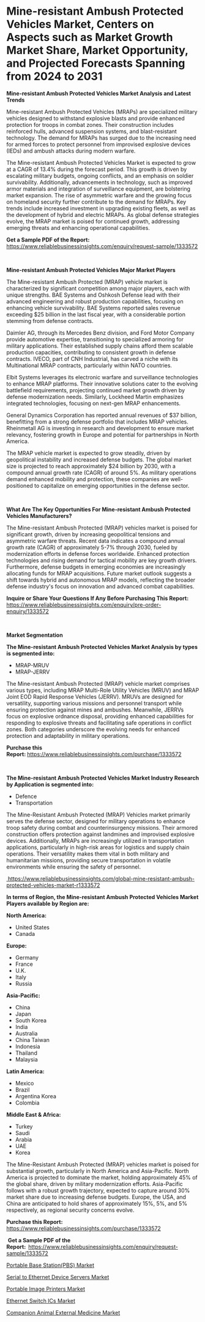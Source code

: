 <p><h1>Mine-resistant Ambush Protected Vehicles Market, Centers on Aspects such as Market Growth Market Share, Market Opportunity, and Projected Forecasts Spanning from 2024 to 2031</h1></p><p><strong>Mine-resistant Ambush Protected Vehicles Market Analysis and Latest Trends</strong></p>
<p><p>Mine-resistant Ambush Protected Vehicles (MRAPs) are specialized military vehicles designed to withstand explosive blasts and provide enhanced protection for troops in combat zones. Their construction includes reinforced hulls, advanced suspension systems, and blast-resistant technology. The demand for MRAPs has surged due to the increasing need for armed forces to protect personnel from improvised explosive devices (IEDs) and ambush attacks during modern warfare.</p><p>The Mine-resistant Ambush Protected Vehicles Market is expected to grow at a CAGR of 13.4% during the forecast period. This growth is driven by escalating military budgets, ongoing conflicts, and an emphasis on soldier survivability. Additionally, advancements in technology, such as improved armor materials and integration of surveillance equipment, are bolstering market expansion. The rise of asymmetric warfare and the growing focus on homeland security further contribute to the demand for MRAPs. Key trends include increased investment in upgrading existing fleets, as well as the development of hybrid and electric MRAPs. As global defense strategies evolve, the MRAP market is poised for continued growth, addressing emerging threats and enhancing operational capabilities.</p></p>
<p><strong>Get a Sample PDF of the Report:&nbsp;</strong> <a href="https://www.reliablebusinessinsights.com/enquiry/request-sample/1333572?utm_campaign=117&utm_medium=2&utm_source=Github&utm_content=ia&utm_term=01102024&utm_id=mine-resistant-ambush-protected-vehicles">https://www.reliablebusinessinsights.com/enquiry/request-sample/1333572</a></p>
<p>&nbsp;</p>
<p><strong>Mine-resistant Ambush Protected Vehicles Major Market Players</strong></p>
<p><p>The Mine-resistant Ambush Protected (MRAP) vehicle market is characterized by significant competition among major players, each with unique strengths. BAE Systems and Oshkosh Defense lead with their advanced engineering and robust production capabilities, focusing on enhancing vehicle survivability. BAE Systems reported sales revenue exceeding $25 billion in the last fiscal year, with a considerable portion stemming from defense contracts.</p><p>Daimler AG, through its Mercedes Benz division, and Ford Motor Company provide automotive expertise, transitioning to specialized armoring for military applications. Their established supply chains afford them scalable production capacities, contributing to consistent growth in defense contracts. IVECO, part of CNH Industrial, has carved a niche with its Multinational MRAP contracts, particularly within NATO countries.</p><p>Elbit Systems leverages its electronic warfare and surveillance technologies to enhance MRAP platforms. Their innovative solutions cater to the evolving battlefield requirements, projecting continued market growth driven by defense modernization needs. Similarly, Lockheed Martin emphasizes integrated technologies, focusing on next-gen MRAP enhancements.</p><p>General Dynamics Corporation has reported annual revenues of $37 billion, benefitting from a strong defense portfolio that includes MRAP vehicles. Rheinmetall AG is investing in research and development to ensure market relevancy, fostering growth in Europe and potential for partnerships in North America.</p><p>The MRAP vehicle market is expected to grow steadily, driven by geopolitical instability and increased defense budgets. The global market size is projected to reach approximately $24 billion by 2030, with a compound annual growth rate (CAGR) of around 5%. As military operations demand enhanced mobility and protection, these companies are well-positioned to capitalize on emerging opportunities in the defense sector.</p></p>
<p>&nbsp;</p>
<p><strong>What Are The Key Opportunities For Mine-resistant Ambush Protected Vehicles Manufacturers?</strong></p>
<p><p>The Mine-resistant Ambush Protected (MRAP) vehicles market is poised for significant growth, driven by increasing geopolitical tensions and asymmetric warfare threats. Recent data indicates a compound annual growth rate (CAGR) of approximately 5-7% through 2030, fueled by modernization efforts in defense forces worldwide. Enhanced protection technologies and rising demand for tactical mobility are key growth drivers. Furthermore, defense budgets in emerging economies are increasingly allocating funds for MRAP acquisitions. Future market outlook suggests a shift towards hybrid and autonomous MRAP models, reflecting the broader defense industry's focus on innovation and advanced combat capabilities.</p></p>
<p><strong>Inquire or Share Your Questions If Any Before Purchasing This Report:</strong> <a href="https://www.reliablebusinessinsights.com/enquiry/pre-order-enquiry/1333572?utm_campaign=117&utm_medium=2&utm_source=Github&utm_content=ia&utm_term=01102024&utm_id=mine-resistant-ambush-protected-vehicles">https://www.reliablebusinessinsights.com/enquiry/pre-order-enquiry/1333572</a></p>
<p>&nbsp;</p>
<p><strong>Market Segmentation</strong></p>
<p><strong>The Mine-resistant Ambush Protected Vehicles Market Analysis by types is segmented into:</strong></p>
<p><ul><li>MRAP-MRUV</li><li>MRAP-JERRV</li></ul></p>
<p><p>The Mine-resistant Ambush Protected (MRAP) vehicle market comprises various types, including MRAP Multi-Role Utility Vehicles (MRUV) and MRAP Joint EOD Rapid Response Vehicles (JERRV). MRUVs are designed for versatility, supporting various missions and personnel transport while ensuring protection against mines and ambushes. Meanwhile, JERRVs focus on explosive ordnance disposal, providing enhanced capabilities for responding to explosive threats and facilitating safe operations in conflict zones. Both categories underscore the evolving needs for enhanced protection and adaptability in military operations.</p></p>
<p><strong>Purchase this Report:&nbsp;</strong><a href="https://www.reliablebusinessinsights.com/purchase/1333572?utm_campaign=117&utm_medium=2&utm_source=Github&utm_content=ia&utm_term=01102024&utm_id=mine-resistant-ambush-protected-vehicles">https://www.reliablebusinessinsights.com/purchase/1333572</a></p>
<p>&nbsp;</p>
<p><strong>The Mine-resistant Ambush Protected Vehicles Market Industry Research by Application is segmented into:</strong></p>
<p><ul><li>Defence</li><li>Transportation</li></ul></p>
<p><p>The Mine-Resistant Ambush Protected (MRAP) Vehicles market primarily serves the defense sector, designed for military operations to enhance troop safety during combat and counterinsurgency missions. Their armored construction offers protection against landmines and improvised explosive devices. Additionally, MRAPs are increasingly utilized in transportation applications, particularly in high-risk areas for logistics and supply chain operations. Their versatility makes them vital in both military and humanitarian missions, providing secure transportation in volatile environments while ensuring the safety of personnel.</p></p>
<p><a href="https://www.reliablebusinessinsights.com/global-mine-resistant-ambush-protected-vehicles-market-r1333572?utm_campaign=117&utm_medium=2&utm_source=Github&utm_content=ia&utm_term=01102024&utm_id=mine-resistant-ambush-protected-vehicles">&nbsp;https://www.reliablebusinessinsights.com/global-mine-resistant-ambush-protected-vehicles-market-r1333572</a></p>
<p><strong>In terms of Region, the Mine-resistant Ambush Protected Vehicles Market Players available by Region are:</strong></p>
<p>
    <p> <strong> North America: </strong>
        <ul>
            <li>United States</li>
            <li>Canada</li>
        </ul>
        </p> 
    <p> <strong> Europe: </strong>
        <ul>
            <li>Germany</li>
            <li>France</li>
            <li>U.K.</li>
            <li>Italy</li>
            <li>Russia</li>
        </ul>
        </p> 
    <p> <strong> Asia-Pacific: </strong>
        <ul>
            <li>China</li>
            <li>Japan</li>
            <li>South Korea</li>
            <li>India</li>
            <li>Australia</li>
            <li>China Taiwan</li>
            <li>Indonesia</li>
            <li>Thailand</li>
            <li>Malaysia</li>
        </ul>
        </p> 
    <p> <strong> Latin America: </strong>
        <ul>
            <li>Mexico</li>
            <li>Brazil</li>
            <li>Argentina Korea</li>
            <li>Colombia</li>
        </ul>
        </p> 
    <p> <strong> Middle East & Africa: </strong>
        <ul>
            <li>Turkey</li>
            <li>Saudi</li>
            <li>Arabia</li>
            <li>UAE</li>
            <li>Korea</li>
        </ul>
    </p>
    </p>
<p><p>The Mine-Resistant Ambush Protected (MRAP) vehicles market is poised for substantial growth, particularly in North America and Asia-Pacific. North America is projected to dominate the market, holding approximately 45% of the global share, driven by military modernization efforts. Asia-Pacific follows with a robust growth trajectory, expected to capture around 30% market share due to increasing defense budgets. Europe, the USA, and China are anticipated to hold shares of approximately 15%, 5%, and 5% respectively, as regional security concerns evolve.</p></p>
<p><strong>Purchase this Report: </strong><a href="https://www.reliablebusinessinsights.com/purchase/1333572?utm_campaign=117&utm_medium=2&utm_source=Github&utm_content=ia&utm_term=01102024&utm_id=mine-resistant-ambush-protected-vehicles">https://www.reliablebusinessinsights.com/purchase/1333572</a></p>
<p>&nbsp;<strong>Get a Sample PDF of the Report:&nbsp;&nbsp;</strong><a href="https://www.reliablebusinessinsights.com/enquiry/request-sample/1333572?utm_campaign=117&utm_medium=2&utm_source=Github&utm_content=ia&utm_term=01102024&utm_id=mine-resistant-ambush-protected-vehicles">https://www.reliablebusinessinsights.com/enquiry/request-sample/1333572</a></p>
<p><strong></strong></p>
<p><p><a href="https://issuu.com/reportprime-2/docs/portable-base-stationpbs-market-siz_db3de0429bf449?utm_campaign=117&utm_medium=2&utm_source=Github&utm_content=ia&utm_term=01102024&utm_id=mine-resistant-ambush-protected-vehicles">Portable Base Station(PBS) Market</a></p><p><a href="https://www.linkedin.com/pulse/serial-ethernet-device-servers-market-size-growth-industry-om6ac?utm_campaign=117&utm_medium=2&utm_source=Github&utm_content=ia&utm_term=01102024&utm_id=mine-resistant-ambush-protected-vehicles">Serial to Ethernet Device Servers Market</a></p><p><a href="https://issuu.com/reportprime-2/docs/portable-image-printers-market-size_6f88b89fec0e41?utm_campaign=117&utm_medium=2&utm_source=Github&utm_content=ia&utm_term=01102024&utm_id=mine-resistant-ambush-protected-vehicles">Portable Image Printers Market</a></p><p><a href="https://www.linkedin.com/pulse/market-forecasting-change-global-ethernet-switch-ics-dynamics-ypy5c?utm_campaign=117&utm_medium=2&utm_source=Github&utm_content=ia&utm_term=01102024&utm_id=mine-resistant-ambush-protected-vehicles">Ethernet Switch ICs Market</a></p><p><a href="https://github.com/ryanbell8967/Market-Research-Report-List-1/blob/main/companion-animal-external-medicine-market.md?utm_campaign=117&utm_medium=2&utm_source=Github&utm_content=ia&utm_term=01102024&utm_id=mine-resistant-ambush-protected-vehicles">Companion Animal External Medicine Market</a></p></p>